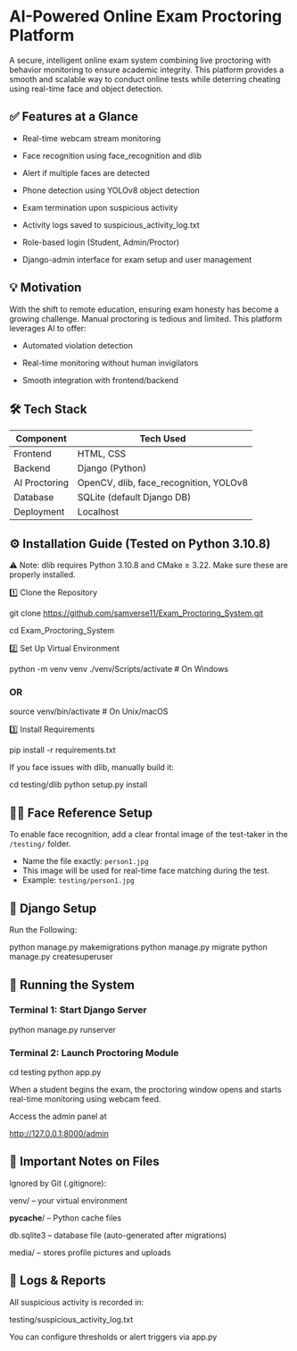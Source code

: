 # AI-Powered Online Exam Proctoring Platform

A secure, intelligent online exam system combining live proctoring with behavior monitoring to ensure academic integrity. This platform provides a smooth and scalable way to conduct online tests while deterring cheating using real-time face and object detection.

## ✅ Features at a Glance

- Real-time webcam stream monitoring

- Face recognition using face_recognition and dlib

- Alert if multiple faces are detected

- Phone detection using YOLOv8 object detection

- Exam termination upon suspicious activity

- Activity logs saved to suspicious_activity_log.txt

- Role-based login (Student, Admin/Proctor)

- Django-admin interface for exam setup and user management

## 💡 Motivation

With the shift to remote education, ensuring exam honesty has become a growing challenge. Manual proctoring is tedious and limited. This platform leverages AI to offer:

- Automated violation detection

- Real-time monitoring without human invigilators

- Smooth integration with frontend/backend

## 🛠 Tech Stack


|  Component        | Tech Used                                      |
|---------------------|--------------------------------------------------|
|  Frontend         | HTML, CSS                                        |
|  Backend          | Django (Python)                                  |
|  AI Proctoring    | OpenCV, dlib, face_recognition, YOLOv8           |
|  Database         | SQLite (default Django DB)                       |
|  Deployment       | Localhost                                        |


## ⚙️ Installation Guide (Tested on Python 3.10.8)

⚠️ Note: dlib requires Python 3.10.8 and CMake ≥ 3.22. Make sure these are properly installed.

1️⃣ Clone the Repository

git clone https://github.com/samverse11/Exam_Proctoring_System.git

cd Exam_Proctoring_System

2️⃣ Set Up Virtual Environment

python -m venv venv
./venv/Scripts/activate    # On Windows
### OR
source venv/bin/activate  # On Unix/macOS

3️⃣ Install Requirements

pip install -r requirements.txt

If you face issues with dlib, manually build it:

cd testing/dlib
python setup.py install

## 🧍‍♂️ Face Reference Setup

To enable face recognition, add a clear frontal image of the test-taker in the `/testing/` folder.

- Name the file exactly: `person1.jpg`
- This image will be used for real-time face matching during the test.
- Example: `testing/person1.jpg`

## 🧪 Django Setup

Run the Following:

python manage.py makemigrations
python manage.py migrate
python manage.py createsuperuser

## 🚀 Running the System

###  Terminal 1: Start Django Server

python manage.py runserver

###  Terminal 2: Launch Proctoring Module

cd testing
python app.py

When a student begins the exam, the proctoring window opens and starts real-time monitoring using webcam feed.

Access the admin panel  at

http://127.0.0.1:8000/admin

## 📂 Important Notes on Files

Ignored by Git (.gitignore):

venv/ – your virtual environment

__pycache__/ – Python cache files

db.sqlite3 – database file (auto-generated after migrations)

media/ – stores profile pictures and uploads


## 📝 Logs & Reports

All suspicious activity is recorded in:

testing/suspicious_activity_log.txt

You can configure thresholds or alert triggers via app.py

